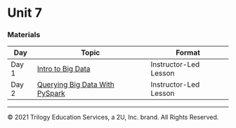 # Unit 7

### Materials

| Day | Topic | Format
| -- | -- | -- |
| Day 1 | [Intro to Big Data](./01-Intro_To_Big_Data) | Instructor-Led Lesson |
| Day 2 | [Querying Big Data With PySpark](./02-Querying_Big_Data_With_PySpark) | Instructor-Led Lesson |

---

© 2021 Trilogy Education Services, a 2U, Inc. brand. All Rights Reserved.
